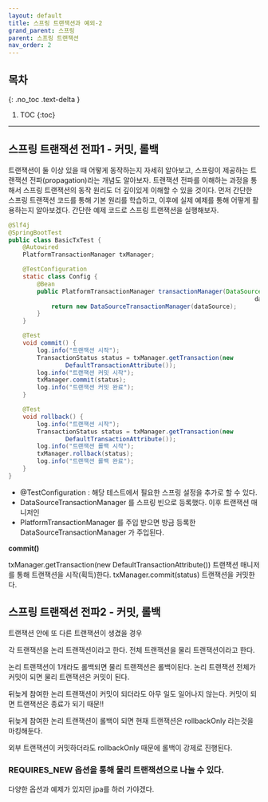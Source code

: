 ```yaml
---
layout: default
title: 스프링 트랜잭션과 예외-2
grand_parent: 스프링
parent: 스프링 트랜잭션
nav_order: 2
---
```


## 목차
{: .no_toc .text-delta }

1. TOC
{:toc}

---

## 스프링 트랜잭션 전파1 - 커밋, 롤백

트랜잭션이 둘 이상 있을 때 어떻게 동작하는지 자세히 알아보고, 스프링이 제공하는 트랜잭션 전파(propagation)라는 개념도 알아보자.
트랜잭션 전파를 이해하는 과정을 통해서 스프링 트랜잭션의 동작 원리도 더 깊이있게 이해할 수 있을 것이다.
먼저 간단한 스프링 트랜잭션 코드를 통해 기본 원리를 학습하고, 이후에 실제 예제를 통해 어떻게 활용하는지 알아보겠다.
간단한 예제 코드로 스프링 트랜잭션을 실행해보자.

```java
@Slf4j
@SpringBootTest
public class BasicTxTest {
    @Autowired
    PlatformTransactionManager txManager;

    @TestConfiguration
    static class Config {
        @Bean
        public PlatformTransactionManager transactionManager(DataSource
                                                                     dataSource) {
            return new DataSourceTransactionManager(dataSource);
        }
    }

    @Test
    void commit() {
        log.info("트랜잭션 시작");
        TransactionStatus status = txManager.getTransaction(new
                DefaultTransactionAttribute());
        log.info("트랜잭션 커밋 시작");
        txManager.commit(status);
        log.info("트랜잭션 커밋 완료");
    }

    @Test
    void rollback() {
        log.info("트랜잭션 시작");
        TransactionStatus status = txManager.getTransaction(new
                DefaultTransactionAttribute());
        log.info("트랜잭션 롤백 시작");
        txManager.rollback(status);
        log.info("트랜잭션 롤백 완료");
    }
}
```
 - @TestConfiguration : 해당 테스트에서 필요한 스프링 설정을 추가로 할 수 있다.
 - DataSourceTransactionManager 를 스프링 빈으로 등록했다. 이후 트랜잭션 매니저인
 - PlatformTransactionManager 를 주입 받으면 방금 등록한 DataSourceTransactionManager 가 주입된다.
   
**commit()**

txManager.getTransaction(new DefaultTransactionAttribute())
트랜잭션 매니저를 통해 트랜잭션을 시작(획득)한다.
txManager.commit(status) 트랜잭션을 커밋한다.

## 스프링 트랜잭션 전파2 - 커밋, 롤백

트랜잭션 안에 또 다른 트랜잭션이 생겼을 경우

각 트랜잭션을 논리 트랜잭션이라고 한다. 전체 트랜잭션을 물리 트랜잭션이라고 한다.

논리 트랜잭션이 1개라도 롤백되면 물리 트랜잭션은 롤백이된다.
논리 트랜잭션 전체가 커밋이 되면 물리 트랜잭션은 커밋이 된다.

뒤늦게 참여한 논리 트랜잭션이 커밋이 되더라도 아무 일도 일어나지 않는다. 커밋이 되면 트랜잭션은 종료가 되기 때문!!

뒤늦게 참여한 논리 트랜잭션이 롤백이 되면 현재 트랜잭션은 rollbackOnly 라는것을 마킹해둔다.

외부 트랜잭션이 커밋하더라도  rollbackOnly 때문에 롤백이 강제로 진행된다.

### REQUIRES_NEW 옵션을 통해 물리 트랜잭션으로 나눌 수 있다.

다양한 옵션과 예제가 있지민 jpa를 하러 가야겠다.
